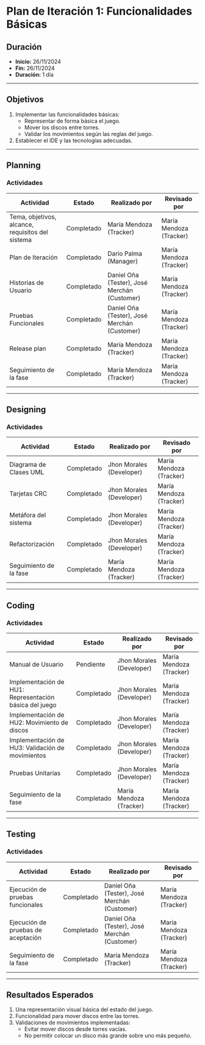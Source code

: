 # Plan de Iteración 1: Funcionalidades Básicas

## **Duración**
- **Inicio:** 26/11/2024
- **Fin:** 26/11/2024
- **Duración:** 1 día

---

## **Objetivos**
1. Implementar las funcionalidades básicas:
   - Representar de forma básica el juego.
   - Mover los discos entre torres.
   - Validar los movimientos según las reglas del juego.
2. Establecer el IDE y las tecnologías adecuadas.

---

## **Planning**

### **Actividades**
| Actividad                                     | Estado      | Realizado por                                | Revisado por           |
|----------------------------------------------|-------------|---------------------------------------------|------------------------|
| Tema, objetivos, alcance, requisitos del sistema | Completado  | María Mendoza (Tracker)                     | María Mendoza (Tracker) |
| Plan de Iteración                             | Completado  | Darío Palma (Manager)                       | María Mendoza (Tracker) |
| Historias de Usuario                          | Completado  | Daniel Oña (Tester), José Merchán (Customer) | María Mendoza (Tracker) |
| Pruebas Funcionales                           | Completado  | Daniel Oña (Tester), José Merchán (Customer) | María Mendoza (Tracker) |
| Release plan                                  | Completado  | María Mendoza (Tracker)                     | María Mendoza (Tracker) |
| Seguimiento de la fase                        | Completado  | María Mendoza (Tracker)                     | María Mendoza (Tracker) |

---

## **Designing**

### **Actividades**
| Actividad                                     | Estado      | Realizado por                                | Revisado por           |
|----------------------------------------------|-------------|---------------------------------------------|------------------------|
| Diagrama de Clases UML                        | Completado  | Jhon Morales (Developer)                    | María Mendoza (Tracker) |
| Tarjetas CRC                                  | Completado  | Jhon Morales (Developer)                    | María Mendoza (Tracker) |
| Metáfora del sistema                          | Completado  | Jhon Morales (Developer)                    | María Mendoza (Tracker) |
| Refactorización                               | Completado  | Jhon Morales (Developer)                    | María Mendoza (Tracker) |
| Seguimiento de la fase                        | Completado  | María Mendoza (Tracker)                     | María Mendoza (Tracker) |

---

## **Coding**

### **Actividades**
| Actividad                                     | Estado      | Realizado por                                | Revisado por           |
|----------------------------------------------|-------------|---------------------------------------------|------------------------|
| Manual de Usuario                             | Pendiente   | Jhon Morales (Developer)                    | María Mendoza (Tracker) |
| Implementación de HU1: Representación básica del juego | Completado  | Jhon Morales (Developer)                    | María Mendoza (Tracker) |
| Implementación de HU2: Movimiento de discos  | Completado  | Jhon Morales (Developer)                    | María Mendoza (Tracker) |
| Implementación de HU3: Validación de movimientos | Completado  | Jhon Morales (Developer)                    | María Mendoza (Tracker) |
| Pruebas Unitarias                             | Completado  | Jhon Morales (Developer)                    | María Mendoza (Tracker) |
| Seguimiento de la fase                        | Completado  | María Mendoza (Tracker)                     | María Mendoza (Tracker) |

---

## **Testing**

### **Actividades**
| Actividad                                     | Estado      | Realizado por                                | Revisado por           |
|----------------------------------------------|-------------|---------------------------------------------|------------------------|
| Ejecución de pruebas funcionales             | Completado  | Daniel Oña (Tester), José Merchán (Customer) | María Mendoza (Tracker) |
| Ejecución de pruebas de aceptación           | Completado  | Daniel Oña (Tester), José Merchán (Customer) | María Mendoza (Tracker) |
| Seguimiento de la fase                        | Completado  | María Mendoza (Tracker)                     | María Mendoza (Tracker) |

---

## **Resultados Esperados**
1. Una representación visual básica del estado del juego.
2. Funcionalidad para mover discos entre las torres.
3. Validaciones de movimientos implementadas:
   - Evitar mover discos desde torres vacías.
   - No permitir colocar un disco más grande sobre uno más pequeño.